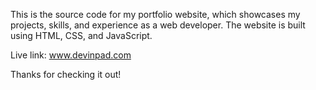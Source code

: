This is the source code for my portfolio website, which showcases my projects, skills, and experience as a web developer. The website is built using HTML, CSS, and JavaScript.

Live link: www.devinpad.com

Thanks for checking it out!
